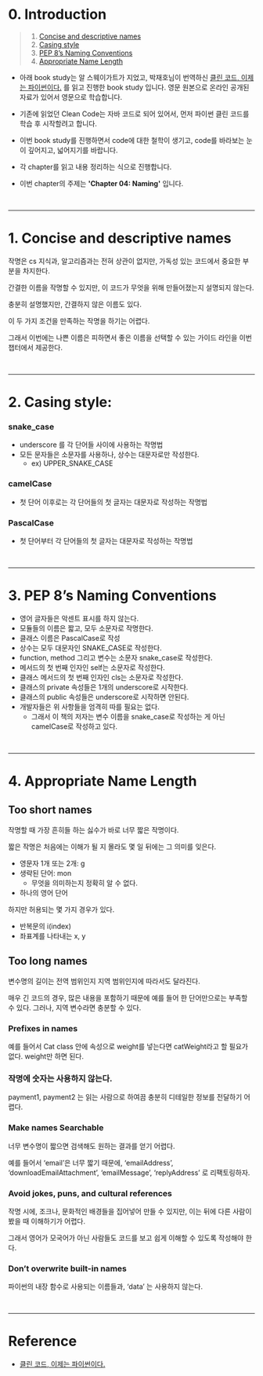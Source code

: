# 0. Introduction

> 1. [Concise and descriptive names](#1-concise-and-descriptive-names)   
> 2. [Casing style](#2-casing-style)   
> 3. [PEP 8’s Naming Conventions](#3-pep-8s-naming-conventions)   
> 4. [Appropriate Name Length](#4-appropriate-name-length)   

- 아래 book study는 알 스웨이가트가 지었고, 박재호님이 번역하신 [클린 코드, 이제는 파이썬이다.](https://book.interpark.com/product/BookDisplay.do?_method=detail&sc.prdNo=355096830&gclid=Cj0KCQjw166aBhDEARIsAMEyZh4ltxiM-nlGaj3yjPIW82A6l-hPlXjmjBCqtmw6xzqRX8dc8Rk6PFMaAjm9EALw_wcB) 를 읽고 진행한 book study 입니다. 영문 원본으로 온라인 공개된 자료가 있어서 영문으로 학습합니다.

- 기존에 읽었던 Clean Code는 자바 코드로 되어 있어서, 먼저 파이썬 클린 코드를 학습 후 시작할려고 합니다.

- 이번 book study를 진행하면서 code에 대한 철학이 생기고, code를 바라보는 눈이 깊어지고, 넓어지기를 바랍니다.

- 각 chapter를 읽고 내용 정리하는 식으로 진행합니다.

- 이번 chapter의 주제는 **'Chapter 04: Naming'** 입니다.

<br>

---


# 1. Concise and descriptive names

작명은 cs 지식과, 알고리즘과는 전혀 상관이 없지만, 가독성 있는 코드에서 중요한 부분을 차지한다. 

간결한 이름을 작명할 수 있지만, 이 코드가 무엇을 위해 만들어졌는지 설명되지 않는다. 

충분히 설명했지만, 간결하지 않은 이름도 있다.

이 두 가지 조건을 만족하는 작명을 하기는 어렵다.

그래서 이번에는 나쁜 이름은 피하면서 좋은 이름을 선택할 수 있는 가이드 라인을 이번 챕터에서 제공한다.

<br>

---

# 2. Casing style:

### snake_case

- underscore 를 각 단어들 사이에 사용하는 작명법
- 모든 문자들은 소문자를 사용하나, 상수는 대문자로만 작성한다.
    - ex) UPPER_SNAKE_CASE

### camelCase

- 첫 단어 이후로는 각 단어들의 첫 글자는 대문자로 작성하는 작명법

### PascalCase

- 첫 단어부터 각 단어들의 첫 글자는 대문자로 작성하는 작명법

<br>

---


# 3. PEP 8’s Naming Conventions

- 영어 글자들은 악센트 표시를 하지 않는다.
- 모듈들의 이름은 짧고, 모두 소문자로 작명한다.
- 클래스 이름은 PascalCase로 작성
- 상수는 모두 대문자인 SNAKE_CASE로 작성한다.
- function, method 그리고 변수는 소문자 snake_case로 작성한다.
- 메서드의 첫 번째 인자인 self는 소문자로 작성한다.
- 클래스 메서드의 첫 번째 인자인 cls는 소문자로 작성한다.
- 클래스의 private 속성들은 1개의 underscore로 시작한다.
- 클래스의 public 속성들은 underscore로 시작하면 안된다.
- 개발자들은 위 사항들을 엄격히 따를 필요는 없다.
    - 그래서 이 책의 저자는 변수 이름을 snake_case로 작성하는 게 아닌 camelCase로 작성하고 있다.

<br>

---

# 4. Appropriate Name Length

## Too short names

작명할 때 가장 흔히들 하는 싫수가 바로 너무 짧은 작명이다.  

짧은 작명은 처음에는 이해가 될 지 몰라도 몇 일 뒤에는 그 의미를 잊은다.

- 영문자 1개 또는 2개: g
- 생략된 단어: mon
    - 무엇을 의미하는지 정확히 알 수 없다.
- 하나의 영어 단어

하지만 허용되는 몇 가지 경우가 있다. 

- 반복문의 i(index)
- 좌표계를 나타내는 x, y

## Too long names

변수명의 길이는 전역 범위인지 지역 범위인지에 따라서도 달라진다. 

매우 긴 코드의 경우, 많은 내용을 포함하기 때문에 예를 들어 한 단어만으로는 부족할 수 있다. 그러나, 지역 변수라면 충분할 수 있다.

### Prefixes in names

예를 들어서 Cat class 안에 속성으로 weight를 넣는다면 catWeight라고 할 필요가 없다. weight만 하면 된다. 

### 작명에 숫자는 사용하지 않는다.

payment1, payment2 는 읽는 사람으로 하여끔 충분히 디테일한 정보를 전달하기 어렵다. 

### Make names Searchable

너무 변수명이 짧으면 검색해도 원하는 결과를 얻기 어렵다. 

예를 들어서 ‘email’은 너무 짧기 때문에, ‘emailAddress’, ‘downloadEmailAttachment’, ‘emailMessage’, ‘replyAddress’ 로 리팩토링하자. 

### Avoid jokes, puns, and cultural references

작명 시에, 조크나, 문화적인 배경들을 집어넣어 만들 수 있지만, 이는 뒤에 다른 사람이 봤을 때 이해하기가 어렵다. 

그래서 영어가 모국어가 아닌 사람들도 코드를 보고 쉽게 이해할 수 있도록 작성해야 한다.

### Don’t overwrite built-in names

파이썬의 내장 함수로 사용되는 이름들과, ‘data’ 는 사용하지 않는다.


<br>

---

# Reference

- [클린 코드, 이제는 파이썬이다.](https://book.interpark.com/product/BookDisplay.do?_method=detail&sc.prdNo=355096830&gclid=Cj0KCQjw166aBhDEARIsAMEyZh4ltxiM-nlGaj3yjPIW82A6l-hPlXjmjBCqtmw6xzqRX8dc8Rk6PFMaAjm9EALw_wcB) 